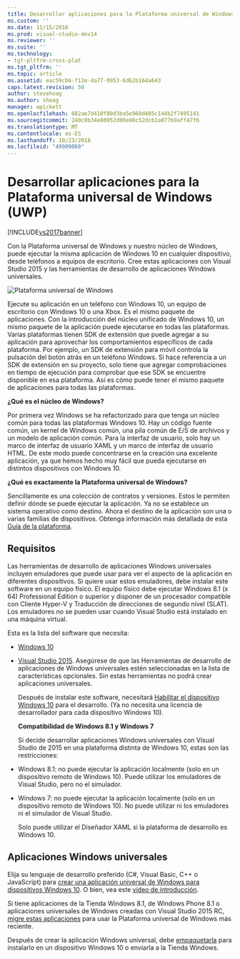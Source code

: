 ```yaml
---
title: Desarrollar aplicaciones para la Plataforma universal de Windows (UWP) | Microsoft Docs
ms.custom: ''
ms.date: 11/15/2016
ms.prod: visual-studio-dev14
ms.reviewer: ''
ms.suite: ''
ms.technology:
- tgt-pltfrm-cross-plat
ms.tgt_pltfrm: ''
ms.topic: article
ms.assetid: eac59cb6-f12e-4a77-9953-6d62b164a643
caps.latest.revision: 50
author: stevehoag
ms.author: shoag
manager: wpickett
ms.openlocfilehash: 682ae7d410f80d3ba5e960d485c144b2f7495141
ms.sourcegitcommit: 240c8b34e80952d00e90c52dcb1a077b9aff47f6
ms.translationtype: MT
ms.contentlocale: es-ES
ms.lasthandoff: 10/23/2018
ms.locfileid: "49909060"
---
```

# <a name="develop-apps-for-the-universal-windows-platform-uwp"></a>Desarrollar aplicaciones para la Plataforma universal de Windows (UWP)
[!INCLUDE[vs2017banner](../includes/vs2017banner.md)]

  
Con la Plataforma universal de Windows y nuestro núcleo de Windows, puede ejecutar la misma aplicación de Windows 10 en cualquier dispositivo, desde teléfonos a equipos de escritorio. Cree estas aplicaciones con Visual Studio 2015 y las herramientas de desarrollo de aplicaciones Windows universales.  
  
 ![Plataforma universal de Windows](../cross-platform/media/uwp-coreextensions.png "UWP_CoreExtensions")  
  
 Ejecute su aplicación en un teléfono con Windows 10, un equipo de escritorio con Windows 10 o una Xbox. Es el mismo paquete de aplicaciones. Con la introducción del núcleo unificado de Windows 10, un mismo paquete de la aplicación puede ejecutarse en todas las plataformas. Varias plataformas tienen SDK de extensión que puede agregar a su aplicación para aprovechar los comportamientos específicos de cada plataforma. Por ejemplo, un SDK de extensión para móvil controla la pulsación del botón atrás en un teléfono Windows. Si hace referencia a un SDK de extensión en su proyecto, solo tiene que agregar comprobaciones en tiempo de ejecución para comprobar que ese SDK se encuentre disponible en esa plataforma. Así es cómo puede tener el mismo paquete de aplicaciones para todas las plataformas.  
  
 **¿Qué es el núcleo de Windows?**  
  
 Por primera vez Windows se ha refactorizado para que tenga un núcleo común para todas las plataformas Windows 10. Hay un código fuente común, un kernel de Windows común, una pila común de E/S de archivos y un modelo de aplicación común. Para la interfaz de usuario, solo hay un marco de interfaz de usuario XAML y un marco de interfaz de usuario HTML. De este modo puede concentrarse en la creación una excelente aplicación, ya que hemos hecho muy fácil que pueda ejecutarse en distintos dispositivos con Windows 10.  
  
 **¿Qué es exactamente la Plataforma universal de Windows?**  
  
 Sencillamente es una colección de contratos y versiones. Estos le permiten definir dónde se puede ejecutar la aplicación. Ya no se establece un sistema operativo como destino. Ahora el destino de la aplicación son una o varias familias de dispositivos. Obtenga información más detallada de esta [Guía de la plataforma](http://msdn.microsoft.com/library/windows/apps/dn894631.aspx).  
  
## <a name="requirements"></a>Requisitos  
 Las herramientas de desarrollo de aplicaciones Windows universales incluyen emuladores que puede usar para ver el aspecto de la aplicación en diferentes dispositivos. Si quiere usar estos emuladores, debe instalar este software en un equipo físico. El equipo físico debe ejecutar Windows 8.1 (x 64) Professional Edition o superior y disponer de un procesador compatible con Cliente Hyper-V y Traducción de direcciones de segundo nivel (SLAT). Los emuladores no se pueden usar cuando Visual Studio está instalado en una máquina virtual.  
  
 Esta es la lista del software que necesita:  
  
- [Windows 10](http://windows.microsoft.com/windows/downloads)  
  
- [Visual Studio 2015](http://go.microsoft.com/fwlink/p/?LinkId=526725). Asegúrese de que las Herramientas de desarrollo de aplicaciones de Windows universales estén seleccionadas en la lista de características opcionales. Sin estas herramientas no podrá crear aplicaciones universales.  
  
  Después de instalar este software, necesitará [Habilitar el dispositivo Windows 10](https://msdn.microsoft.com/library/windows/apps/xaml/dn706236.aspx) para el desarrollo. (Ya no necesita una licencia de desarrollador para cada dispositivo Windows 10).  
  
  **Compatibilidad de Windows 8.1 y Windows 7**  
  
  Si decide desarrollar aplicaciones Windows universales con Visual Studio de 2015 en una plataforma distinta de Windows 10, estas son las restricciones:  
  
- Windows 8.1: no puede ejecutar la aplicación localmente (solo en un dispositivo remoto de Windows 10). Puede utilizar los emuladores de Visual Studio, pero no el simulador.  
  
- Windows 7: no puede ejecutar la aplicación localmente (solo en un dispositivo remoto de Windows 10). No puede utilizar ni los emuladores ni el simulador de Visual Studio.  
  
  Solo puede utilizar el Diseñador XAML si la plataforma de desarrollo es Windows 10.  
  
## <a name="universal-windows-apps"></a>Aplicaciones Windows universales  
 Elija su lenguaje de desarrollo preferido (C#, Visual Basic, C++ o JavaScript) para [crear una aplicación universal de Windows para dispositivos Windows 10](http://msdn.microsoft.com/library/windows/apps/xaml/dn609832.aspx#target_win10). O bien, vea este [vídeo de introducción](http://channel9.msdn.com/Series/ConnectOn-Demand/229).  
  
 Si tiene aplicaciones de la Tienda Windows 8.1, de Windows Phone 8.1 o aplicaciones universales de Windows creadas con Visual Studio 2015 RC, [migre estas aplicaciones](http://msdn.microsoft.com/library/windows/apps/xaml/mt238321.aspx) para usar la Plataforma universal de Windows más reciente.  
  
 Después de crear la aplicación Windows universal, debe [empaquetarla](https://msdn.microsoft.com/library/windows/apps/hh454036.aspx) para instalarlo en un dispositivo Windows 10 o enviarla a la Tienda Windows.

